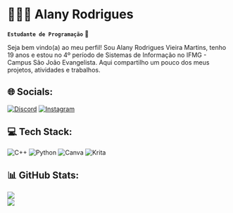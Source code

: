 # 👩🏽‍💻 Alany Rodrigues

**`Estudante de Programação`** 🌟

Seja bem vindo(a) ao meu perfil! Sou Alany Rodrigues Vieira Martins, tenho 19 anos e estou no 4º período de Sistemas de Informação no IFMG - Campus São João Evangelista. Aqui compartilho um pouco dos meus projetos, atividades e trabalhos.

## 🌐 Socials:
[![Discord](https://img.shields.io/badge/Discord-%237289DA.svg?logo=discord&logoColor=white)](https://discord.gg/Alany05#8715) [![Instagram](https://img.shields.io/badge/Instagram-%23E4405F.svg?logo=Instagram&logoColor=white)](https://instagram.com/lany_rv) 

## 💻 Tech Stack:
![C++](https://img.shields.io/badge/c++-%2300599C.svg?style=flat&logo=c%2B%2B&logoColor=white) ![Python](https://img.shields.io/badge/python-3670A0?style=flat&logo=python&logoColor=ffdd54) ![Canva](https://img.shields.io/badge/Canva-%2300C4CC.svg?style=flat&logo=Canva&logoColor=white) ![Krita](https://img.shields.io/badge/Krita-203759?style=flat&logo=krita&logoColor=EEF37B)
## 📊 GitHub Stats:
![](https://github-readme-streak-stats.herokuapp.com/?user=AlanyRodrigues&theme=dracula&hide_border=false)<br/>
![](https://github-readme-stats.vercel.app/api/top-langs/?username=AlanyRodrigues&theme=dracula&hide_border=false&include_all_commits=false&count_private=false&layout=compact)

